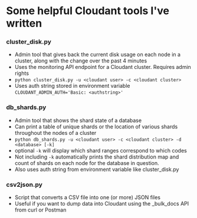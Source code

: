 # Some helpful Cloudant tools I've written
### cluster_disk.py
* Admin tool that gives back the current disk usage on each node in a cluster, along with the change over the past 4 minutes
* Uses the monitoring API endpoint for a Cloudant cluster.  Requires admin rights
* `python cluster_disk.py -u <cloudant user> -c <cloudant cluster>`
* Uses auth string stored in environment variable `CLOUDANT_ADMIN_AUTH='Basic: <authstring>'`
 
### db_shards.py
* Admin tool that shows the shard state of a database
* Can print a table of unique shards or the location of various shards throughout the nodes of a cluster
* `python db_shards.py -u <cloudant user> -c <cloudant cluster> -d <database> [-k]`
* optional `-k` will display which shard ranges correspond to which codes
* Not including `-k` automatically prints the shard distribution map and count of shards on each node for the database in question.
* Also uses auth string from environment variable like cluster_disk.py

### csv2json.py
* Script that converts a CSV file into one (or more) JSON files
* Useful if you want to dump data into Cloudant using the _bulk_docs API from curl or Postman
